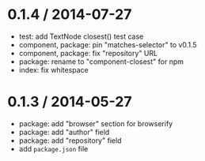 
0.1.4 / 2014-07-27
==================

 * test: add TextNode closest() test case
 * component, package: pin "matches-selector" to v0.1.5
 * component, package: fix "repository" URL
 * package: rename to "component-closest" for npm
 * index: fix whitespace

0.1.3 / 2014-05-27
==================

 * package: add "browser" section for browserify
 * package: add "author" field
 * package: add "repository" field
 * add `package.json` file
